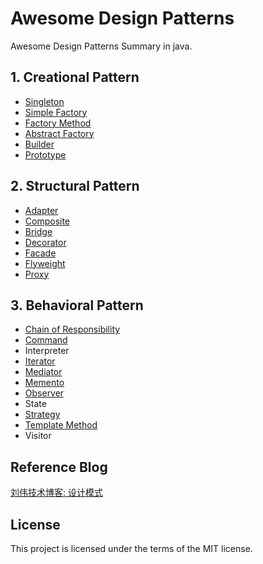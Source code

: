 # Awesome Design Patterns
Awesome Design Patterns Summary in java.

## 1. Creational Pattern
- [Singleton](https://github.com/SunnyMarkLiu/AwesomeDesignPatterns/tree/master/CreationalPattern/Singleton)
- [Simple Factory](https://github.com/SunnyMarkLiu/AwesomeDesignPatterns/tree/master/CreationalPattern/SimpleFactory)
- [Factory Method](https://github.com/SunnyMarkLiu/Awesome-Design-Patterns/tree/master/CreationalPattern/FactoryMethod)
- [Abstract Factory](https://github.com/SunnyMarkLiu/Awesome-Design-Patterns/tree/master/CreationalPattern/AbstractFactory)
- [Builder](https://github.com/SunnyMarkLiu/Awesome-Design-Patterns/tree/master/CreationalPattern/Builder)
- [Prototype](https://github.com/SunnyMarkLiu/Awesome-Design-Patterns/tree/master/CreationalPattern/Prototype)

## 2. Structural Pattern
- [Adapter](https://github.com/SunnyMarkLiu/Awesome-Design-Patterns/tree/master/StructuralPattern/Adapter)
- [Composite](https://github.com/SunnyMarkLiu/Awesome-Design-Patterns/tree/master/StructuralPattern/Composite)
- [Bridge](https://github.com/SunnyMarkLiu/Awesome-Design-Patterns/tree/master/StructuralPattern/Bridge)
- [Decorator](https://github.com/SunnyMarkLiu/Awesome-Design-Patterns/tree/master/StructuralPattern/Decorator)
- [Facade](https://github.com/SunnyMarkLiu/Awesome-Design-Patterns/tree/master/StructuralPattern/Facade)
- [Flyweight](https://github.com/SunnyMarkLiu/Awesome-Design-Patterns/tree/master/StructuralPattern/Flyweight)
- [Proxy](https://github.com/SunnyMarkLiu/Awesome-Design-Patterns/tree/master/StructuralPattern/Proxy)

## 3. Behavioral Pattern
- [Chain of Responsibility](https://github.com/SunnyMarkLiu/Awesome-Design-Patterns/tree/master/BehavioralPattern/ChainOfResponsibility)
- [Command](https://github.com/SunnyMarkLiu/Awesome-Design-Patterns/tree/master/BehavioralPattern/Command)
- Interpreter
- [Iterator](https://github.com/SunnyMarkLiu/Awesome-Design-Patterns/tree/master/BehavioralPattern/Iterator)
- [Mediator](https://github.com/SunnyMarkLiu/Awesome-Design-Patterns/tree/master/BehavioralPattern/Mediator)
- [Memento](https://github.com/SunnyMarkLiu/Awesome-Design-Patterns/tree/master/BehavioralPattern/Memento)
- [Observer](https://github.com/SunnyMarkLiu/Awesome-Design-Patterns/tree/master/BehavioralPattern/Observer)
- State
- [Strategy](https://github.com/SunnyMarkLiu/Awesome-Design-Patterns/tree/master/BehavioralPattern/Strategy)
- [Template Method](https://github.com/SunnyMarkLiu/Awesome-Design-Patterns/tree/master/BehavioralPattern/TemplateMethod)
- Visitor

## Reference Blog
[刘伟技术博客: 设计模式](http://blog.csdn.net/lovelion/article/details/17517213)

## License

This project is licensed under the terms of the MIT license.
